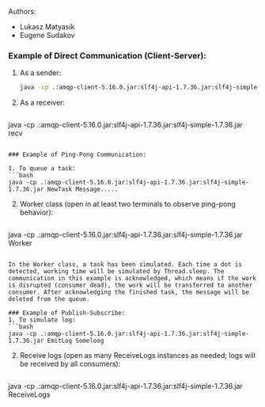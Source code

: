 Authors:
- Lukasz Matyasik
- Eugene Sudakov

### Example of Direct Communication (Client-Server):

1. As a sender:
   ```bash
   java -cp .:amqp-client-5.16.0.jar:slf4j-api-1.7.36.jar:slf4j-simple-1.7.36.jar sent
   ```
2. As a receiver:
   ```bash
java -cp .:amqp-client-5.16.0.jar:slf4j-api-1.7.36.jar:slf4j-simple-1.7.36.jar recv
   ```

### Example of Ping-Pong Communication:

1. To queue a task:
   ```bash
   java -cp .:amqp-client-5.16.0.jar:slf4j-api-1.7.36.jar:slf4j-simple-1.7.36.jar NewTask Message.....
   ```
2. Worker class (open in at least two terminals to observe ping-pong behavior):
   ```bash
java -cp .:amqp-client-5.16.0.jar:slf4j-api-1.7.36.jar:slf4j-simple-1.7.36.jar Worker
   ```

In the Worker class, a task has been simulated. Each time a dot is detected, working time will be simulated by Thread.sleep. The communication in this example is acknowledged, which means if the work is disrupted (consumer dead), the work will be transferred to another consumer. After acknowledging the finished task, the message will be deleted from the queue.

### Example of Publish-Subscribe:
1. To simulate log:
   ```bash
java -cp .:amqp-client-5.16.0.jar:slf4j-api-1.7.36.jar:slf4j-simple-1.7.36.jar EmitLog Someloog
   ```
2. Receive logs (open as many ReceiveLogs instances as needed; logs will be received by all consumers):
   ```bash
java -cp .:amqp-client-5.16.0.jar:slf4j-api-1.7.36.jar:slf4j-simple-1.7.36.jar ReceiveLogs
   ```

